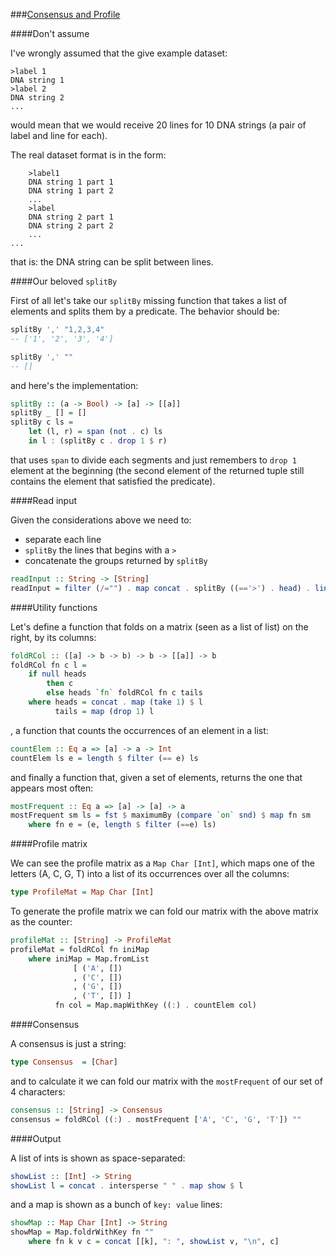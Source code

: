 ###[Consensus and Profile](http://rosalind.info/problems/cons/)

####Don't assume

I've wrongly assumed that the give example dataset:

```
>label 1
DNA string 1
>label 2
DNA string 2
...
```

would mean that we would receive 20 lines for 10 DNA strings (a pair of label and line for each).

The real dataset format is in the form:

```
    >label1
    DNA string 1 part 1
    DNA string 1 part 2
    ...
    >label
    DNA string 2 part 1
    DNA string 2 part 2
    ...
...
```

that is: the DNA string can be split between lines.

####Our beloved `splitBy`

First of all let's take our `splitBy` missing function that takes a list of elements and splits them by a predicate. The behavior should be:

```haskell
splitBy ',' "1,2,3,4"
-- ['1', '2', '3', '4']

splitBy ',' ""
-- []
```

and here's the implementation:

```haskell
splitBy :: (a -> Bool) -> [a] -> [[a]]
splitBy _ [] = []
splitBy c ls = 
    let (l, r) = span (not . c) ls
    in l : (splitBy c . drop 1 $ r)
```

that uses `span` to divide each segments and just remembers to `drop 1` element at the beginning (the second element of the returned tuple still contains the element that satisfied the predicate).

####Read input

Given the considerations above we need to:

 - separate each line
 - `splitBy` the lines that begins with a `>`
 - concatenate the groups returned by `splitBy`

```haskell
readInput :: String -> [String]
readInput = filter (/="") . map concat . splitBy ((=='>') . head) . lines
```

####Utility functions

Let's define a function that folds on a matrix (seen as a list of list) on the right, by its columns:

```haskell
foldRCol :: ([a] -> b -> b) -> b -> [[a]] -> b
foldRCol fn c l =
    if null heads 
        then c
        else heads `fn` foldRCol fn c tails
    where heads = concat . map (take 1) $ l
          tails = map (drop 1) l
```

, a function that counts the occurrences of an element in a list:

```haskell
countElem :: Eq a => [a] -> a -> Int
countElem ls e = length $ filter (== e) ls
```

and finally a function that, given a set of elements, returns the one that appears most often:

```haskell
mostFrequent :: Eq a => [a] -> [a] -> a
mostFrequent sm ls = fst $ maximumBy (compare `on` snd) $ map fn sm
    where fn e = (e, length $ filter (==e) ls)
```

####Profile matrix

We can see the profile matrix as a `Map Char [Int]`, which maps one of the letters (A, C, G, T) into a list of its occurrences over all the columns:

```haskell
type ProfileMat = Map Char [Int]
```

To generate the profile matrix we can fold our matrix with the above matrix as the counter:

```haskell
profileMat :: [String] -> ProfileMat
profileMat = foldRCol fn iniMap 
    where iniMap = Map.fromList 
              [ ('A', [])
              , ('C', [])
              , ('G', [])
              , ('T', []) ]
          fn col = Map.mapWithKey ((:) . countElem col)
```

####Consensus

A consensus is just a string:

```haskell
type Consensus  = [Char]
```

and to calculate it we can fold our matrix with the `mostFrequent` of our set of 4 characters:

```haskell
consensus :: [String] -> Consensus
consensus = foldRCol ((:) . mostFrequent ['A', 'C', 'G', 'T']) ""
```

####Output

A list of ints is shown as space-separated:

```haskell
showList :: [Int] -> String
showList l = concat . intersperse " " . map show $ l
```

and a map is shown as a bunch of `key: value` lines:

```haskell
showMap :: Map Char [Int] -> String
showMap = Map.foldrWithKey fn ""
    where fn k v c = concat [[k], ": ", showList v, "\n", c]
```
